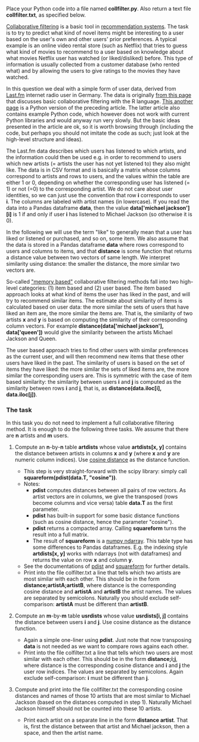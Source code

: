 Place your Python code into a file named **collfilter.py**. Also return a text file **collfilter.txt**, as specified below.

[Collaborative filtering](https://en.wikipedia.org/wiki/Collaborative_filtering) is a basic tool in [recommendation systems](https://en.wikipedia.org/wiki/Recommender_system). The task is to try to predict what kind of novel items might be interesting to a user based on the user's own and other users' prior preferences. A typical example is an online video rental store (such as Netflix) that tries to guess what kind of movies to recommend to a user based on knowledge about what movies Netflix user has watched (or liked/disliked) before. This type of information is usually collected from a customer database (who rented what) and by allowing the users to give ratings to the movies they have watched.

In this question we deal with a simple form of user data, derived from [Last.fm](https://www.last.fm/) internet radio user in Germany.  The data is originally [from this page](http://www.salemmarafi.com/code/collaborative-filtering-r/) that discusses basic collaborative filtering with the R language. [This another page](http://www.salemmarafi.com/code/collaborative-filtering-with-python/) is a Python version of the preceding article. The latter article also contains example Python code, which however does not work with current Python libraries and would anyway run very slowly. But the basic ideas presented in the article are ok, so it is worth browsing through (including the code, but perhaps you should not imitate the code as such; just look at the high-level structure and ideas).

The Last.fm data describes which users has listened to which artists, and the information could then be used e.g. in order to recommend to users which new artists (= artists the user has not yet listened to) they also might like. The data is in CSV format and is basically a matrix whose columns correspond to artists and rows to users, and the values within the table are either 1 or 0, depending on whether the corresponding user has listened (= 1) or not (=0) to the corresponding artist. We do not care about user identities, so we can just use the convention that row **i** corresponds to user **i**. The columns are labeled with artist names (in lowercase). If you read the data into a Pandas dataframe **data**, then the value **data['michael jackson'][i]** is 1 if and only if user **i** has listened to Michael Jackson (so otherwise it is 0).

In the following we will use the term "like" to generally mean that a user has liked or listened or purchased, and so on, some item. We also assume that the data is stored in a Pandas dataframe **data** where rows correspond to users and columns to items, and that **distance** is some function that returns a distance value between two vectors of same length. We interpret similarity using distance: the smaller the distance, the more similar two vectors are.

So-called ["memory based"](https://en.wikipedia.org/wiki/Collaborative_filtering#Memory-based) collaborative filtering methods fall into two high-level categories: (1) item based and (2) user based. The item based approach looks at what kind of items the user has liked in the past, and will try to recommend similar items. The estimate about similarity of items is calculated based on user data: the more similar the sets of users that have liked an item are, the more similar the items are. That is, the similarity of two artists **x** and **y** is based on computing the similarity of their corresponding column vectors. For example **distance(data['michael jackson'], data['queen'])** would give the similarity between the artists Michael Jackson and Queen.

The user based approach tries to find other users with similar preferences as the current user, and will then recommend new items that these other users have liked in the past. The similarity of users is based on the set of items they have liked: the more similar the sets of liked items are, the more similar the corresponding users are. This is symmetric with the case of item based similarity: the similarity between users **i** and **j** is computed as the similarity between rows **i** and **j**, that is, as **distance(data.iloc[i], data.iloc[j])**.

### The task

In this task you do not need to implement a full collaborative filtering method. It is enough to do the following three tasks. We assume that there are **n** artists and **m** users.

1.  Compute an **n**-by-**n** table **artdists** whose value **artdists[x, y]** contains the distance between artists in columns **x** and **y** (where **x** and **y** are numeric column indices). Use [cosine distance](https://en.wikipedia.org/wiki/Cosine_similarity) as the distance function.

    *   This step is very straight-forward with the scipy library: simply call **squareform(pdist(data.T, "cosine"))**.
    *   Notes:
        *   **pdist** computes distances between all pairs of row vectors. As artist vectors are in columns, we give the transposed (rows become columns and vice versa) table **data.T** as the first parameter.
        *   **pdist** has built-in support for some basic distance functions (such as cosine distance, hence the parameter "cosine").
        *   **pdist** returns a compacted array. Calling **squareform** turns the result into a full matrix.
        *   The result of **squareform** is a [numpy ndarray](https://docs.scipy.org/doc/numpy-1.13.0/reference/generated/numpy.ndarray.html). This table type has some differences to Pandas dataframes. E.g. the indexing style **artdists[x, y]** works with ndarrays (not with dataframes) and returns the value on row **x** and column **y**.
    *   See the documentations of [pdist](https://docs.scipy.org/doc/scipy/reference/generated/scipy.spatial.distance.pdist.html) and [squareform](https://docs.scipy.org/doc/scipy/reference/generated/scipy.spatial.distance.squareform.html) for further details.
    *   Print into the file colfilter.txt a line that tells which two artists are most similar with each other. This should be in the form **distance;artistA;artistB**, where distance is the corresponding cosine distance and **artistA** and **artistB** the artist names. The values are separated by semicolons. Naturally you should exclude self-comparison: **artistA** must be different than **artistB**.
2.  Compute an **m**-by-**m** table **usrdists** whose value **usrdists[i, j]** contains the distance between users **i** and **j**. Use cosine distance as the distance function.
    *   Again a simple one-liner using **pdist**. Just note that now transposing **data** is not needed as we want to compare rows agains each other.
    *   Print into the file colfilter.txt a line that tells which two users are most similar with each other. This should be in the form **distance;i;j**, where distance is the corresponding cosine distance and **i** and **j** the user row indices. The values are separated by semicolons. Again exclude self-comparison: **i** must be different than **j**.
3.  Compute and print into the file collfilter.txt the corresponding cosine distances and names of those 10 artists that are most similar to Michael Jackson (based on the distances computed in step 1). Naturally Michael Jackson himself should not be counted into these 10 artists.
    *   Print each artist on a separate line in the form **distance artist**. That is, first the distance between that artist and Michael jackson, then a space, and then the artist name.